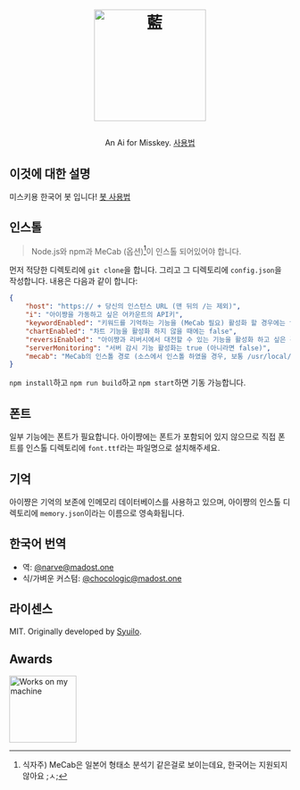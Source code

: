 <h1><p align="center"><img src="./ai.svg" alt="藍" height="200"></p></h1>
<p align="center">An Ai for Misskey. <a href="./torisetu.md">사용법</a></p>

## 이것에 대한 설명
미스키용 한국어 봇 입니다! [봇 사용법](https://gitlab.com/chocological00/aibot-korean/blob/master/torisetu.md)

## 인스톨
> Node.js와 npm과 MeCab (옵션)[^1]이 인스톨 되어있어야 합니다.

[^1]: 식자주) MeCab은 일본어 형태소 분석기 같은걸로 보이는데요, 한국어는 지원되지 않아요 ;ㅅ;

먼저 적당한 디렉토리에 `git clone`을 합니다.
그리고 그 디렉토리에 `config.json`을 작성합니다. 내용은 다음과 같이 합니다:
``` json
{
	"host": "https:// + 당신의 인스턴스 URL (맨 뒤의 /는 제외)",
	"i": "아이쨩을 가동하고 싶은 어카운트의 API키",
	"keywordEnabled": "키워드를 기억하는 기능을 (MeCab 필요) 활성화 할 경우에는 true (아니라면 false)",
	"chartEnabled": "차트 기능을 활성화 하지 않을 때에는 false",
	"reversiEnabled": "아이쨩과 리버시에서 대전할 수 있는 기능을 활성화 하고 싶은 경우에 true (아니라면 false)",
	"serverMonitoring": "서버 감시 기능 활성화는 true (아니라면 false)",
	"mecab": "MeCab의 인스톨 경로 (소스에서 인스톨 하였을 경우, 보통 /usr/local/bin/mecab)"
}
```
`npm install`하고 `npm run build`하고 `npm start`하면 기동 가능합니다.

## 폰트
일부 기능에는 폰트가 필요합니다. 아이쨩에는 폰트가 포함되어 있지 않으므로 직접 폰트를 인스톨 디렉토리에 `font.ttf`라는 파일명으로 설치해주세요.

## 기억
아이쨩은 기억의 보존에 인메모리 데이터베이스를 사용하고 있으며, 아이쨩의 인스톨 디렉토리에 `memory.json`이라는 이름으로 영속화됩니다.

## 한국어 번역
- 역: [@narve@madost.one](https://madost.one/@narve)
- 식/가벼운 커스텀: [@chocologic@madost.one](https://madost.one/@chocologic)

## 라이센스
MIT. Originally developed by [Syuilo](https://github.com/syuilo/ai).

## Awards
<img src="./WorksOnMyMachine.png" alt="Works on my machine" height="120">
